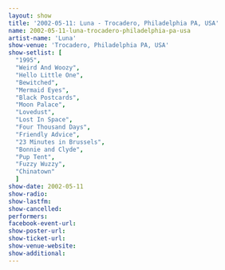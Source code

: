```yaml
---
layout: show
title: '2002-05-11: Luna - Trocadero, Philadelphia PA, USA'
name: 2002-05-11-luna-trocadero-philadelphia-pa-usa
artist-name: 'Luna'
show-venue: 'Trocadero, Philadelphia PA, USA'
show-setlist: [
  "1995",
  "Weird And Woozy",
  "Hello Little One",
  "Bewitched",
  "Mermaid Eyes",
  "Black Postcards",
  "Moon Palace",
  "Lovedust",
  "Lost In Space",
  "Four Thousand Days",
  "Friendly Advice",
  "23 Minutes in Brussels",
  "Bonnie and Clyde",
  "Pup Tent",
  "Fuzzy Wuzzy",
  "Chinatown"
  ]
show-date: 2002-05-11
show-radio: 
show-lastfm: 
show-cancelled: 
performers: 
facebook-event-url: 
show-poster-url: 
show-ticket-url: 
show-venue-website: 
show-additional: 
---
```


